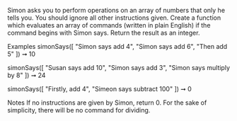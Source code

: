 Simon asks you to perform operations on an array of numbers that only he tells you. You should ignore all other instructions given. Create a function which evaluates an array of commands (written in plain English) if the command begins with Simon says. Return the result as an integer.

Examples
simonSays([
  "Simon says add 4",
  "Simon says add 6",
  "Then add 5"
]) ➞ 10

simonSays([
  "Susan says add 10",
  "Simon says add 3",
  "Simon says multiply by 8"
]) ➞ 24

simonSays([
  "Firstly, add 4",
  "Simeon says subtract 100"
]) ➞ 0

Notes
If no instructions are given by Simon, return 0.
For the sake of simplicity, there will be no command for dividing.